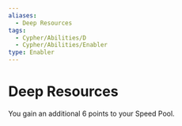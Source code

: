 ```yaml
---
aliases:
  - Deep Resources
tags:
  - Cypher/Abilities/D
  - Cypher/Abilities/Enabler
type: Enabler
---
```


# Deep Resources

You gain an additional 6 points to your Speed Pool.
